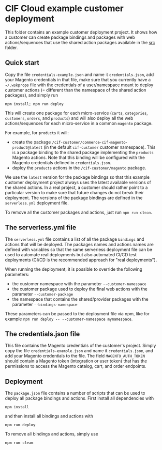 # CIF Cloud example customer deployment

This folder contains an example customer deployment project. It shows how a customer can create package bindings and packages with web actions/sequences that use the shared action packages available in the [src](../src) folder.

## Quick start

Copy the file `credentials-example.json` and name it `credentials.json`, add your Magento credentials in that file, make sure that you currently have a `~/.wskprops` file with the credentials of a user/namespace meant to deploy customer actions (= different than the namespace of the shared action packages), and simply run

`npm install; npm run deploy`

This will create one package for each micro-service (`carts`, `categories`, `customers`, `orders`, and `products`) and will also deploy all the web actions/sequences for each micro-service in a common `magento` package.

For example, for `products` it will:
* create the package `/cif-customer/commerce-cif-magento-product@latest` (in the default `cif-customer` customer namespace). This is a package binding to the shared package implementing the `products` Magento actions. Note that this binding will be configured with the Magento credentials defined in `credentials.json`.
* deploy the `products` actions in the `/cif-customer/magento` package.

We use the `latest` version for the package bindings so that this example customer deployment project always uses the latest available versions of the shared actions. In a real project, a customer should rather point to a particular version to make sure that future changes do not break their deployment. The versions of the package bindings are defined in the `serverless.yml` deployment file. 

To remove all the customer packages and actions, just run `npm run clean`.

## The serverless.yml file

The `serverless.yml` file contains a list of all the package `bindings` and actions that will be deployed. The packages names and actions names are defined with variables so that the same serverless deployment file can be used to automate real deployments but also automated CI/CD test deployments (CI/CD is the recommended approach for "real deployments").

When running the deployment, it is possible to override the following parameters:
* the customer namespace with the parameter `--customer-namespace`
* the customer package used to deploy the final web actions with the parameter `--customer-package`
* the namespace that contains the shared/provider packages with the parameter `--bindings-namespace`

These parameters can be passed to the deployment file via npm, like for example `npm run deploy -- --customer-namespace mynamespace`.

## The credentials.json file

This file contains the Magento credentials of the customer's project. Simply copy the file `credentials-example.json` and name it `credentials.json`, and add your Magento credentials to the file. The field `MAGENTO_AUTH_TOKEN` should contain a Magento token (integration or user token) that has the permissions to access the Magento catalog, cart, and order endpoints.
 
## Deployment

The `package.json` file contains a number of scripts that can be used to deploy all package bindings and actions. First install all dependencies with

`npm install`

and then install all bindings and actions with

`npm run deploy`

To remove all bindings and actions, simply use

`npm run clean`
